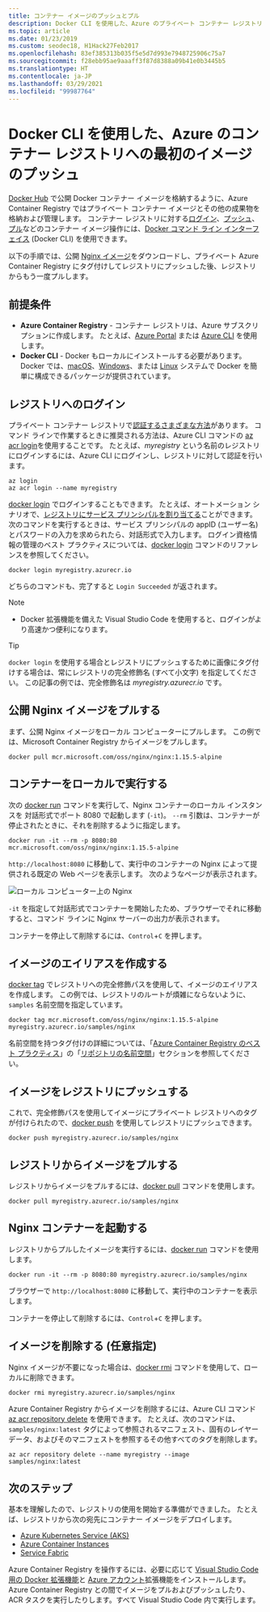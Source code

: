 ```yaml
---
title: コンテナー イメージのプッシュとプル
description: Docker CLI を使用した、Azure のプライベート コンテナー レジストリに対する Docker イメージのプッシュとプル
ms.topic: article
ms.date: 01/23/2019
ms.custom: seodec18, H1Hack27Feb2017
ms.openlocfilehash: 83ef385313b035f5e5d7d993e7948725906c75a7
ms.sourcegitcommit: f28ebb95ae9aaaff3f87d8388a09b41e0b3445b5
ms.translationtype: HT
ms.contentlocale: ja-JP
ms.lasthandoff: 03/29/2021
ms.locfileid: "99987764"
---
```

# <a name="push-your-first-image-to-your-azure-container-registry-using-the-docker-cli"></a>Docker CLI を使用した、Azure のコンテナー レジストリへの最初のイメージのプッシュ

[Docker Hub](https://hub.docker.com/) で公開 Docker コンテナー イメージを格納するように、Azure Container Registry ではプライベート コンテナー イメージとその他の成果物を格納および管理します。 コンテナー レジストリに対する[ログイン](https://docs.docker.com/engine/reference/commandline/login/)、[プッシュ](https://docs.docker.com/engine/reference/commandline/push/)、[プル](https://docs.docker.com/engine/reference/commandline/pull/)などのコンテナー イメージ操作には、[Docker コマンド ライン インターフェイス](https://docs.docker.com/engine/reference/commandline/cli/) (Docker CLI) を使用できます。

以下の手順では、公開 [Nginx イメージ](https://store.docker.com/images/nginx)をダウンロードし、プライベート Azure Container Registry にタグ付けしてレジストリにプッシュした後、レジストリからもう一度プルします。

## <a name="prerequisites"></a>前提条件

* **Azure Container Registry** - コンテナー レジストリは、Azure サブスクリプションに作成します。 たとえば、[Azure Portal](container-registry-get-started-portal.md) または [Azure CLI](container-registry-get-started-azure-cli.md) を使用します。
* **Docker CLI** - Docker もローカルにインストールする必要があります。 Docker では、[macOS][docker-mac]、[Windows][docker-windows]、または [Linux][docker-linux] システムで Docker を簡単に構成できるパッケージが提供されています。

## <a name="log-in-to-a-registry"></a>レジストリへのログイン

プライベート コンテナー レジストリで[認証するさまざまな方法](container-registry-authentication.md)があります。 コマンド ラインで作業するときに推奨される方法は、Azure CLI コマンドの [az acr login](/cli/azure/acr#az-acr-login)を使用することです。 たとえば、*myregistry* という名前のレジストリにログインするには、Azure CLI にログインし、レジストリに対して認証を行います。

```azurecli
az login
az acr login --name myregistry
```

[docker login](https://docs.docker.com/engine/reference/commandline/login/) でログインすることもできます。 たとえば、オートメーション シナリオで、[レジストリにサービス プリンシパルを割り当てる](container-registry-authentication.md#service-principal)ことができます。 次のコマンドを実行するときは、サービス プリンシパルの appID (ユーザー名) とパスワードの入力を求められたら、対話形式で入力します。 ログイン資格情報の管理のベスト プラクティスについては、[docker login](https://docs.docker.com/engine/reference/commandline/login/) コマンドのリファレンスを参照してください。

```
docker login myregistry.azurecr.io
```

どちらのコマンドも、完了すると `Login Succeeded` が返されます。
> [!NOTE]
>* Docker 拡張機能を備えた Visual Studio Code を使用すると、ログインがより高速かつ便利になります。

> [!TIP]
> `docker login` を使用する場合とレジストリにプッシュするために画像にタグ付けする場合は、常にレジストリの完全修飾名 (すべて小文字) を指定してください。 この記事の例では、完全修飾名は *myregistry.azurecr.io* です。

## <a name="pull-a-public-nginx-image"></a>公開 Nginx イメージをプルする

まず、公開 Nginx イメージをローカル コンピューターにプルします。 この例では、Microsoft Container Registry からイメージをプルします。

```
docker pull mcr.microsoft.com/oss/nginx/nginx:1.15.5-alpine
```

## <a name="run-the-container-locally"></a>コンテナーをローカルで実行する

次の [docker run](https://docs.docker.com/engine/reference/run/) コマンドを実行して、Nginx コンテナーのローカル インスタンスを 対話形式でポート 8080 で起動します (`-it`)。 `--rm` 引数は、コンテナーが停止されたときに、それを削除するように指定します。

```
docker run -it --rm -p 8080:80 mcr.microsoft.com/oss/nginx/nginx:1.15.5-alpine
```

`http://localhost:8080` に移動して、実行中のコンテナーの Nginx によって提供される既定の Web ページを表示します。 次のようなページが表示されます。

![ローカル コンピューター上の Nginx](./media/container-registry-get-started-docker-cli/nginx.png)

`-it` を指定して対話形式でコンテナーを開始したため、ブラウザーでそれに移動すると、コマンド ラインに Nginx サーバーの出力が表示されます。

コンテナーを停止して削除するには、`Control`+`C` を押します。

## <a name="create-an-alias-of-the-image"></a>イメージのエイリアスを作成する

[docker tag](https://docs.docker.com/engine/reference/commandline/tag/) でレジストリへの完全修飾パスを使用して、イメージのエイリアスを作成します。 この例では、レジストリのルートが煩雑にならないように、`samples` 名前空間を指定しています。

```
docker tag mcr.microsoft.com/oss/nginx/nginx:1.15.5-alpine myregistry.azurecr.io/samples/nginx
```

名前空間を持つタグ付けの詳細については、「[Azure Container Registry のベスト プラクティス](container-registry-best-practices.md)」の「[リポジトリの名前空間](container-registry-best-practices.md#repository-namespaces)」セクションを参照してください。

## <a name="push-the-image-to-your-registry"></a>イメージをレジストリにプッシュする

これで、完全修飾パスを使用してイメージにプライベート レジストリへのタグが付けられたので、[docker push](https://docs.docker.com/engine/reference/commandline/push/) を使用してレジストリにプッシュできます。

```
docker push myregistry.azurecr.io/samples/nginx
```

## <a name="pull-the-image-from-your-registry"></a>レジストリからイメージをプルする

レジストリからイメージをプルするには、[docker pull](https://docs.docker.com/engine/reference/commandline/pull/) コマンドを使用します。

```
docker pull myregistry.azurecr.io/samples/nginx
```

## <a name="start-the-nginx-container"></a>Nginx コンテナーを起動する

レジストリからプルしたイメージを実行するには、[docker run](https://docs.docker.com/engine/reference/run/) コマンドを使用します。

```
docker run -it --rm -p 8080:80 myregistry.azurecr.io/samples/nginx
```

ブラウザーで `http://localhost:8080` に移動して、実行中のコンテナーを表示します。

コンテナーを停止して削除するには、`Control`+`C` を押します。

## <a name="remove-the-image-optional"></a>イメージを削除する (任意指定)

Nginx イメージが不要になった場合は、[docker rmi](https://docs.docker.com/engine/reference/commandline/rmi/) コマンドを使用して、ローカルに削除できます。

```
docker rmi myregistry.azurecr.io/samples/nginx
```

Azure Container Registry からイメージを削除するには、Azure CLI コマンド [az acr repository delete](/cli/azure/acr/repository#az-acr-repository-delete) を使用できます。 たとえば、次のコマンドは、`samples/nginx:latest` タグによって参照されるマニフェスト、固有のレイヤー データ、およびそのマニフェストを参照するその他すべてのタグを削除します。

```azurecli
az acr repository delete --name myregistry --image samples/nginx:latest
```

## <a name="next-steps"></a>次のステップ

基本を理解したので、レジストリの使用を開始する準備ができました。 たとえば、レジストリから次の宛先にコンテナー イメージをデプロイします。

* [Azure Kubernetes Service (AKS)](../aks/tutorial-kubernetes-prepare-app.md)
* [Azure Container Instances](../container-instances/container-instances-tutorial-prepare-app.md)
* [Service Fabric](../service-fabric/service-fabric-tutorial-create-container-images.md)

Azure Container Registry を操作するには、必要に応じて [Visual Studio Code 用の Docker 拡張機能](https://code.visualstudio.com/docs/azure/docker)と [Azure アカウント](https://marketplace.visualstudio.com/items?itemName=ms-vscode.azure-account)拡張機能をインストールします。 Azure Container Registry との間でイメージをプルおよびプッシュしたり、ACR タスクを実行したりします。すべて Visual Studio Code 内で実行します。


<!-- LINKS - external -->
[docker-linux]: https://docs.docker.com/engine/installation/#supported-platforms
[docker-mac]: https://docs.docker.com/docker-for-mac/
[docker-windows]: https://docs.docker.com/docker-for-windows/
